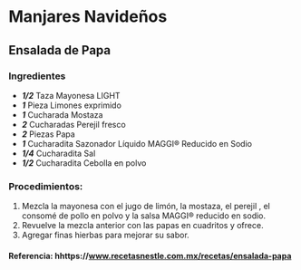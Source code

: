 # Manjares Navideños
## Ensalada de Papa
### Ingredientes
- ***1/2*** Taza Mayonesa LIGHT
- ***1*** Pieza Limones exprimido
- ***1*** Cucharada Mostaza
- ***2*** Cucharadas Perejil fresco
- ***2*** Piezas Papa
- ***1*** Cucharadita Sazonador Líquido MAGGI® Reducido en Sodio
- ***1/4*** Cucharadita Sal
- ***1/2*** Cucharadita Cebolla en polvo

### Procedimientos:
1. Mezcla la mayonesa con el jugo de limón, la mostaza, el perejil , el consomé de pollo en polvo y la salsa MAGGI® reducido en sodio.
2. Revuelve la mezcla anterior con las papas en cuadritos y ofrece.
3. Agregar finas hierbas para mejorar su sabor.

#### Referencia: hhttps://www.recetasnestle.com.mx/recetas/ensalada-papa

